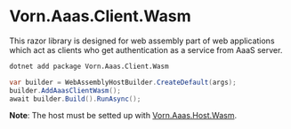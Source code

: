 # Vorn.Aaas.Client.Wasm
This razor library is designed for web assembly part of web applications which act as clients who get authentication as a service from AaaS server.
```bash
dotnet add package Vorn.Aaas.Client.Wasm
```
```csharp
var builder = WebAssemblyHostBuilder.CreateDefault(args);
builder.AddAaasClientWasm();
await builder.Build().RunAsync();
```

**Note**: The host must be setted up with [Vorn.Aaas.Host.Wasm](https://github.com/VORNIR/Vorn.Aaas.Client.Host.Wasm).
